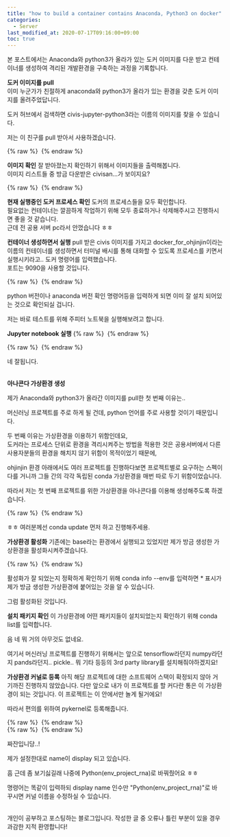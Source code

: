 ```yaml
---
title: "how to build a container contains Anaconda, Python3 on docker"
categories: 
  - Server
last_modified_at: 2020-07-17T09:16:00+09:00
toc: true
---
```


본 포스트에서는 Anaconda와 python3가 올라가 있는 도커 이미지를 다운 받고 컨테이너를 생성하여 격리된 개발환경을 구축하는 과정을 기록합니다.<br/>

**도커 이미지를 pull**<br/>
이미 누군가가 친절하게 anaconda와 python3가 올라가 있는 환경을 갖춘 도커 이미지를 올려주었답니다.<br/>

도커 허브에서 검색하면 civis\-jupyter\-python3라는 이름의 이미지를 찾을 수 있습니다.<br/>

저는 이 친구를 pull 받아서 사용하겠습니다.<br/>

{% raw %} <img src="https://ohjinjin.github.io/assets/images/20200716docker_env/capture2.png" alt=""> {% endraw %}<br/>

**이미지 확인**
잘 받아졌는지 확인하기 위해서 이미지들을 출력해봅니다.<br/>
이미지 리스트들 중 방금 다운받은 civisan...가 보이지요?<br/>

{% raw %} <img src="https://ohjinjin.github.io/assets/images/20200716docker_env/capture3.png" alt=""> {% endraw %}<br/>

**현재 실행중인 도커 프로세스 확인**
도커의 프로세스들을 모두 확인합니다.<br/>
필요없는 컨테이너는 깔끔하게 작업하기 위해 모두 종료하거나 삭제해주시고 진행하시면 좋을 것 같습니다.<br/>
근데 전 공용 서버 pc라서 안껐습니다 ㅎㅎ<br/>

**컨테이너 생성하면서 실행**
pull 받은 civis 이미지를 가지고 docker_for_ohjinjin이라는 이름의 컨테이너를 생성하면서 터미널 배시를 통해 대화할 수 있도록 프로세스를 키면서 실행시키라고.. 도커 명령어를 입력했습니다.<br/>
포트는 9090을 사용할 것입니다.<br/>

{% raw %} <img src="https://ohjinjin.github.io/assets/images/20200716docker_env/capture4.png" alt=""> {% endraw %}<br/>

python 버전이나 anaconda 버전 확인 명령어등을 입력하게 되면 이미 잘 설치 되어있는 것으로 확인되실 겁니다.<br/>

저는 바로 테스트를 위해 주피터 노트북을 실행해보려고 합니다.<br/>

**Jupyter notebook 실행**
{% raw %} <img src="https://ohjinjin.github.io/assets/images/20200716docker_env/capture5.png" alt=""> {% endraw %}<br/>

{% raw %} <img src="https://ohjinjin.github.io/assets/images/20200716docker_env/capture6.png" alt=""> {% endraw %}<br/>

네 잘됩니다.<br/>
<br/>

**아나콘다 가상환경 생성**

제가 Anaconda와 python3가 올라간 이미지를 pull한 첫 번째 이유는..<br/>

머신러닝 프로젝트를 주로 하게 될 건데, python 언어를 주로 사용할 것이기 때문입니다.<br/>

두 번째 이유는 가상환경을 이용하기 위함인데요,<br/>
도커라는 프로세스 단위로 환경을 격리시켜주는 방법을 적용한 것은 공용서버에서 다른 사용자분들의 환경을 해치지 않기 위함이 목적이었기 때문에,<br/>

ohjinjin 환경 아래에서도 여러 프로젝트를 진행하다보면 프로젝트별로 요구하는 스펙이 다를 거니까 그들 간의 각각 독립된 conda 가상환경을 매번 따로 두기 위함이었습니다.<br/>

따라서 저는 첫 번째 프로젝트를 위한 가상환경을 아나콘다를 이용해 생성해주도록 하겠습니다.<br/>

{% raw %} <img src="https://ohjinjin.github.io/assets/images/20200716docker_env/capture7.png" alt=""> {% endraw %}<br/>

ㅎㅎ 여러분께선 conda update 먼저 하고 진행해주세용.<br/>


**가상환경 활성화**
기존에는 base라는 환경에서 실행되고 있었지만 제가 방금 생성한 가상환경을 활성화시켜주겠습니다.<br/>

{% raw %} <img src="https://ohjinjin.github.io/assets/images/20200716docker_env/capture8.png" alt=""> {% endraw %}<br/>

활성화가 잘 되었는지 정확하게 확인하기 위해 conda info \-\-env를 입력하면 * 표시가 제가 방금 생성한 가상환경에 붙어있는 것을 알 수 있습니다.<br/>

그럼 활성화된 것입니다.<br/>

**설치 패키지 확인**
이 가상환경에 어떤 패키지들이 설치되었는지 확인하기 위해 conda list를 입력합니다.<br/>

음 네 뭐 거의 아무것도 없네요.<br/>

여기서 머신러닝 프로젝트를 진행하기 위해서는 앞으로 tensorflow라던지 numpy라던지 pands라던지.. pickle.. 뭐 기타 등등의 3rd party library를 설치해줘야하겠지요!<br/>

**가상환경 커널로 등록**
아직 해당 프로젝트에 대한 소프트웨어 스택이 확정되지 않아 거기까진 진행하지 않았습니다. 다만 앞으로 내가 이 프로젝트를 할 커다란 통은 이 가상환경이 되는 것입니다. 이 프로젝트는 이 안에서만 놀게 될거에요!<br/>

따라서 편의를 위하여 pykernel로 등록해줍니다.<br/>

{% raw %} <img src="https://ohjinjin.github.io/assets/images/20200716docker_env/capture9.png" alt=""> {% endraw %}<br/>
{% raw %} <img src="https://ohjinjin.github.io/assets/images/20200716docker_env/capture10.png" alt=""> {% endraw %}<br/>

짜잔입니당..!<br/>

제가 설정한대로 name이 display 되고 있습니다.<br/>

흠 근데 좀 보기싫길래 나중에 Python(env_project_rna)로 바꿔줬어요 ㅎㅎ<br/>

명령어는 똑같이 입력하되 display name 인수만 "Python(env_project_rna)"로 바꾸시면 커널 이름을 수정하실 수 있습니다.<br/>


<br/>
개인이 공부하고 포스팅하는 블로그입니다. 작성한 글 중 오류나 틀린 부분이 있을 경우 과감한 지적 환영합니다!<br/><br/>